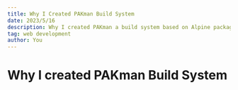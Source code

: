 ```yaml
---
title: Why I Created PAKman Build System
date: 2023/5/16
description: Why I created PAKman a build system based on Alpine packages.
tag: web development
author: You
---
```


# Why I created PAKman Build System